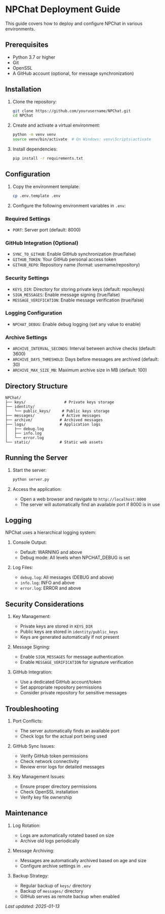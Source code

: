 # NPChat Deployment Guide

This guide covers how to deploy and configure NPChat in various environments.

## Prerequisites

- Python 3.7 or higher
- Git
- OpenSSL
- A GitHub account (optional, for message synchronization)

## Installation

1. Clone the repository:
   ```bash
   git clone https://github.com/yourusername/NPChat.git
   cd NPChat
   ```

2. Create and activate a virtual environment:
   ```bash
   python -m venv venv
   source venv/bin/activate  # On Windows: venv\Scripts\activate
   ```

3. Install dependencies:
   ```bash
   pip install -r requirements.txt
   ```

## Configuration

1. Copy the environment template:
   ```bash
   cp .env.template .env
   ```

2. Configure the following environment variables in `.env`:

### Required Settings
- `PORT`: Server port (default: 8000)

### GitHub Integration (Optional)
- `SYNC_TO_GITHUB`: Enable GitHub synchronization (true/false)
- `GITHUB_TOKEN`: Your GitHub personal access token
- `GITHUB_REPO`: Repository name (format: username/repository)

### Security Settings
- `KEYS_DIR`: Directory for storing private keys (default: repo/keys)
- `SIGN_MESSAGES`: Enable message signing (true/false)
- `MESSAGE_VERIFICATION`: Enable message verification (true/false)

### Logging Configuration
- `NPCHAT_DEBUG`: Enable debug logging (set any value to enable)

### Archive Settings
- `ARCHIVE_INTERVAL_SECONDS`: Interval between archive checks (default: 3600)
- `ARCHIVE_DAYS_THRESHOLD`: Days before messages are archived (default: 30)
- `ARCHIVE_MAX_SIZE_MB`: Maximum archive size in MB (default: 100)

## Directory Structure

```
NPChat/
├── keys/                 # Private keys storage
├── identity/
│   └── public_keys/     # Public keys storage
├── messages/            # Active messages
├── archive/            # Archived messages
├── logs/               # Application logs
│   ├── debug.log
│   ├── info.log
│   └── error.log
└── static/             # Static web assets
```

## Running the Server

1. Start the server:
   ```bash
   python server.py
   ```

2. Access the application:
   - Open a web browser and navigate to `http://localhost:8000`
   - The server will automatically find an available port if 8000 is in use

## Logging

NPChat uses a hierarchical logging system:

1. Console Output:
   - Default: WARNING and above
   - Debug mode: All levels when NPCHAT_DEBUG is set

2. Log Files:
   - `debug.log`: All messages (DEBUG and above)
   - `info.log`: INFO and above
   - `error.log`: ERROR and above

## Security Considerations

1. Key Management:
   - Private keys are stored in `KEYS_DIR`
   - Public keys are stored in `identity/public_keys`
   - Keys are generated automatically if not present

2. Message Signing:
   - Enable `SIGN_MESSAGES` for message authentication
   - Enable `MESSAGE_VERIFICATION` for signature verification

3. GitHub Integration:
   - Use a dedicated GitHub account/token
   - Set appropriate repository permissions
   - Consider private repository for sensitive messages

## Troubleshooting

1. Port Conflicts:
   - The server automatically finds an available port
   - Check logs for the actual port being used

2. GitHub Sync Issues:
   - Verify GitHub token permissions
   - Check network connectivity
   - Review error logs for detailed messages

3. Key Management Issues:
   - Ensure proper directory permissions
   - Check OpenSSL installation
   - Verify key file ownership

## Maintenance

1. Log Rotation:
   - Logs are automatically rotated based on size
   - Archive old logs periodically

2. Message Archiving:
   - Messages are automatically archived based on age and size
   - Configure archive settings in `.env`

3. Backup Strategy:
   - Regular backup of `keys/` directory
   - Backup of `messages/` directory
   - GitHub serves as remote backup when enabled

*Last updated: 2025-01-13*
